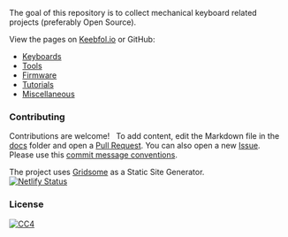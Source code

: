 
The goal of this repository is to collect mechanical keyboard related projects (preferably Open Source).

View the pages on [Keebfol.io](https://keebfol.io) or GitHub:
- [Keyboards](docs/README.md)
- [Tools](docs/tools.md)
- [Firmware](docs/firmware.md)
- [Tutorials](docs/tutorials.md)
- [Miscellaneous](docs/miscellaneous.md)

### Contributing
Contributions are welcome!  
To add content, edit the Markdown file in the [docs](docs/) folder and open a [Pull Request](https://help.github.com/en/articles/about-pull-requests). You can also open a new [Issue](https://github.com/BenRoe/awesome-mechanical-keyboard/issues).  
Please use this [commit message conventions](http://karma-runner.github.io/0.13/dev/git-commit-msg.html).

The project uses [Gridsome](https://gridsome.org) as a Static Site Generator.   
[![Netlify Status](https://api.netlify.com/api/v1/badges/06821f1d-3e33-4bd4-92b2-4e44f3583060/deploy-status)](https://app.netlify.com/sites/keebfolio/deploys)

### License
[![CC4](https://mirrors.creativecommons.org/presskit/buttons/88x31/svg/by-nc.svg)](https://creativecommons.org/licenses/by-sa/4.0/)
